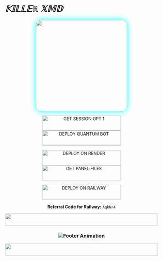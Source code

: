 # _𝕂𝕀𝕃𝕃𝔼ℝ 𝕏𝕄𝔻_
<div align="center">
  <img src="https://files.catbox.moe/db7508.jpg" width="300" style="border-radius: 20px; box-shadow: 0 0 20px #00ffff;"/>
</div>


<p align="center">
  <a href="https://killer-xmd-pair.onrender.com">
    <img title="GET SESSION OPT 1" src="https://img.shields.io/badge/🔑_GET_QUANTUM_SESSION-000000?style=for-the-badge&logo=quantum&logoColor=white&color=skyblue" width="260" height="50"/>
  </a>
  
  <a href="https://dashboard.heroku.com/new?template=https://github.com/Obedweb2/Killer-Xmd1">
    <img title="DEPLOY QUANTUM BOT" src="https://img.shields.io/badge/🚀_DEPLOY_ON_HEROKU-000000?style=for-the-badge&logo=heroku&logoColor=white&color=FF00FF" width="260" height="50"/>
  </a>
</p>

<p align="center">
  <a href="https://render.com">
    <img title="DEPLOY ON RENDER" src="https://img.shields.io/badge/🚀_DEPLOY_ON_RENDER-000000?style=for-the-badge&logo=render&logoColor=white&color=61DAFB" width="260" height="50"/>
  </a>
  
  <a href="https://ibrahimadams.site/Panel_files">
    <img title="GET PANEL FILES" src="https://img.shields.io/badge/📁_GET_PANEL_FILES-000000?style=for-the-badge&logo=files&logoColor=white&color=FFA500" width="260" height="50"/>
  </a>
</p>

<p align="center">
  <a href="https://railway.app?referralCode=AqkNn4">
    <img title="DEPLOY ON RAILWAY" src="https://img.shields.io/badge/🚀_DEPLOY_ON_RAILWAY-000000?style=for-the-badge&logo=railway&logoColor=white&color=purple" width="260" height="50"/>
  </a>
</p>

<!-- Referral Code -->
<p align="center">
  <b>Referral Code for Railway:</b> <code>AqkNn4</code>
</p>

<!-- Glowing Footer -->
<p align="center">
  <img src="https://i.imgur.com/dBaSKWF.gif" height="40" width="100%">
</p>

<h3 align="center">
  <img src="https://readme-typing-svg.herokuapp.com?font=Fira+Code&size=20&duration=3000&color=FFFFFF&background=000000&center=true&vCenter=true&width=600&lines=💎+BWM+XMD+Quantum+Edition+by+Ibrahim+Adams;⚡+The+Future+of+WhatsApp+Bots+is+Here" alt="Footer Animation">
</h3>

<p align="center">
  <img src="https://i.imgur.com/dBaSKWF.gif" height="40" width="100%">
</p>

